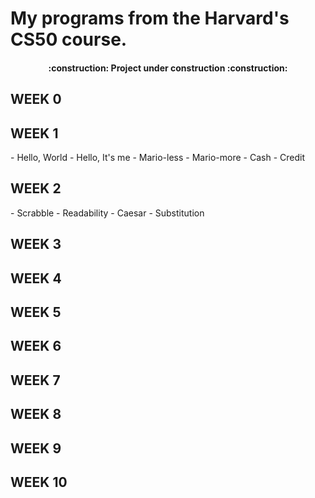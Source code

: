 # My programs from the Harvard's CS50 course.
<h4 align="center"> :construction: Project under construction :construction: </h4>

<h2> WEEK 0 </h2>

<h2> WEEK 1 </h2>
- Hello, World
- Hello, It's me
- Mario-less
- Mario-more
- Cash
- Credit


<h2> WEEK 2 </h2>
- Scrabble
- Readability
- Caesar
- Substitution

<h2> WEEK 3 </h2>
<h2> WEEK 4 </h2>
<h2> WEEK 5 </h2>
<h2> WEEK 6 </h2>
<h2> WEEK 7 </h2>
<h2> WEEK 8 </h2>
<h2> WEEK 9 </h2>
<h2> WEEK 10 </h2>
